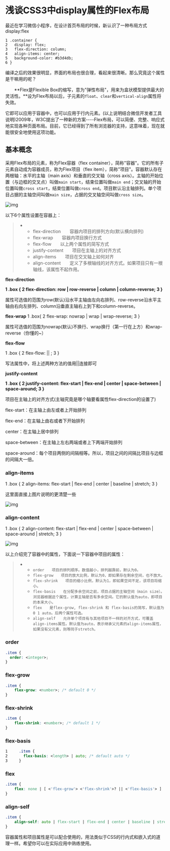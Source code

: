 # 浅谈CSS3中display属性的Flex布局

最近在学习微信小程序，在设计首页布局的时候，新认识了一种布局方式display:flex

```
1 .container {
2   display: flex;
3   flex-direction: column;
4   align-items: center;
5   background-color: #b3d4db;
6 }
```

编译之后的效果很明显，界面的布局也很合理，看起来很清晰。那么究竟这个属性是干嘛用的呢？

　　**Flex是Flexible Box的缩写，意为"弹性布局"，用来为盒状模型提供最大的灵活性。**设为Flex布局以后，子元素的`float`、`clear`和`vertical-align`属性将失效。

它即可以应用于容器中，也可以应用于行内元素。(以上说明结合微信开发者工具说明)2009年，W3C提出了一种新的方案----Flex布局，可以简便、完整、响应式地实现各种页面布局。目前，它已经得到了所有浏览器的支持，这意味着，现在就能很安全地使用这项功能。

 

## 基本概念

 

采用Flex布局的元素，称为Flex容器（flex container），简称"容器"。它的所有子元素自动成为容器成员，称为Flex项目（flex item），简称"项目"。容器默认存在两根轴：水平的主轴（main axis）和垂直的交叉轴（cross axis）。主轴的开始位置（与边框的交叉点）叫做`main start`，结束位置叫做`main end`；交叉轴的开始位置叫做`cross start`，结束位置叫做`cross end`。项目默认沿主轴排列。单个项目占据的主轴空间叫做`main size`，占据的交叉轴空间叫做`cross size`。

![img](http://www.ruanyifeng.com/blogimg/asset/2015/bg2015071004.png)

 

 

以下6个属性设置在容器上：

 

> - - flex-direction　　容器内项目的排列方向(默认横向排列)　　
>   - flex-wrap　　容器内项目换行方式
>   - flex-flow　　以上两个属性的简写方式
>   - justify-content　　项目在主轴上的对齐方式
>   - align-items　　项目在交叉轴上如何对齐
>   - align-content　　定义了多根轴线的对齐方式。如果项目只有一根轴线，该属性不起作用。

 

**flex-direction**

 **1 .box { 2 flex-direction: row | row-reverse | column | column-reverse; 3 }** 

属性可选值的范围为row(默认)沿水平主轴由左向右排列、row-reverse沿水平主轴由右向左排列、column沿垂直主轴右上到下和column-reverse。

 

**flex-wrap** 1 .box{ 2 flex-wrap: nowrap | wrap | wrap-reverse; 3 } 

属性可选值的范围为nowrap(默认)不换行、wrap换行（第一行在上方）和wrap-reverse（你懂的~）

 

**flex-flow**

 1 .box { 2 flex-flow: <flex-direction> || <flex-wrap>; 3 } 

写法属性中，将上述两种方法的值用||连接即可

 

**justify-content**

 **1 .box { 2 justify-content: flex-start | flex-end | center | space-between | space-around; 3 }** 

项目在主轴上的对齐方式(主轴究竟是哪个轴要看属性flex-direction的设置了)

flex-start：在主轴上由左或者上开始排列

flex-end：在主轴上由右或者下开始排列

center：在主轴上居中排列

space-between：在主轴上左右两端或者上下两端开始排列

space-around：每个项目两侧的间隔相等。所以，项目之间的间隔比项目与边框的间隔大一倍。

 

 

### align-items

 1 .box { 2 align-items: flex-start | flex-end | center | baseline | stretch; 3 } 

这里面直接上图片说明的更清楚一些

![img](http://www.ruanyifeng.com/blogimg/asset/2015/bg2015071011.png)

### align-content

 1 .box { 2 align-content: flex-start | flex-end | center | space-between | space-around | stretch; 3 } 

![img](http://www.ruanyifeng.com/blogimg/asset/2015/bg2015071012.png)

以上介绍完了容器中的属性，下面说一下容器中项目的属性：

> - - `order　　项目的排列顺序。数值越小，排列越靠前，默认为0。`
>   - `flex-grow　　项目的放大比例，默认为0，即如果存在剩余空间，也不放大。`
>   - `flex-shrink　　项目的缩小比例，默认为1，即如果空间不足，该项目将缩小。`
>   - `flex-basis　　在分配多余空间之前，项目占据的主轴空间（main size）。浏览器根据这个属性，计算主轴是否有多余空间。它的默认值为auto，即项目的本来大小。`
>   - `flex　　是flex-grow, flex-shrink 和 flex-basis的简写，默认值为0 1 auto。后两个属性可选。`
>   - `align-self　　允许单个项目有与其他项目不一样的对齐方式，可覆盖align-items属性。默认值为auto，表示继承父元素的align-items属性，如果没有父元素，则等同于stretch。`

### order

```css
.item {
  order: <integer>;
}
```

### flex-grow

```css
.item {
	flex-grow: <number>; /* default 0 */
}
```

### flex-shrink

```css
.item {
	flex-shrink: <number>; /* default 1 */
}
```

### flex-basis

```css
1     .item {
2       flex-basis: <length> | auto; /* default auto */
3     }
```

### flex

```css
.item {
	flex: none | [ <'flex-grow'> <'flex-shrink'>? || <'flex-basis'> ]
}
```

### align-self

```css
.item {
	align-self: auto | flex-start | flex-end | center | baseline | stretch;
}
```

 

容器属性和项目属性是可以配合使用的，用法类似于CSS的行内式和嵌入式的道理一样。希望你可以在实际应用中熟练使用。